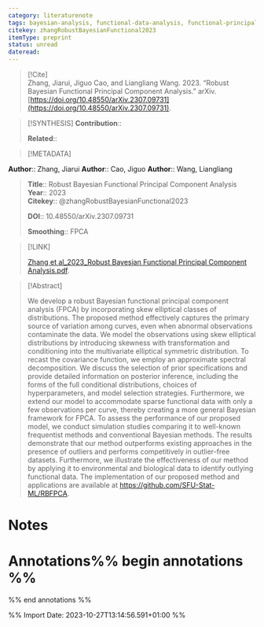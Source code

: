 ```yaml
---
category: literaturenote
tags: bayesian-analysis, functional-data-analysis, functional-principal-components, outliers-detection, sparse-functional-data
citekey: zhangRobustBayesianFunctional2023
itemType: preprint
status: unread  
dateread:  
---
```


> [!Cite]  
> Zhang, Jiarui, Jiguo Cao, and Liangliang Wang. 2023. “Robust Bayesian Functional Principal Component Analysis.” arXiv. [https://doi.org/10.48550/arXiv.2307.09731](https://doi.org/10.48550/arXiv.2307.09731).

> [!SYNTHESIS] 
>**Contribution**::
>
>**Related**:: 
>

> [!METADATA]  
>
**Author**:: Zhang, Jiarui
**Author**:: Cao, Jiguo
**Author**:: Wang, Liangliang<br>
> **Title**:: Robust Bayesian Functional Principal Component Analysis    
> **Year**:: 2023     
> **Citekey**:: @zhangRobustBayesianFunctional2023    
>    
>    
>     
>    
>    
>     
>    
>**DOI**:: 10.48550/arXiv.2307.09731    
>
>**Smoothing**:: FPCA

> [!LINK] 
>
> [Zhang et al_2023_Robust Bayesian Functional Principal Component Analysis.pdf](file:///Users/steven/Library/CloudStorage/GoogleDrive-steven.golovkine@ul.ie/My%20Drive/bibliography/arXiv/2023/Zhang%20et%20al_2023_Robust%20Bayesian%20Functional%20Principal%20Component%20Analysis.pdf).

>[!Abstract]
>
>We develop a robust Bayesian functional principal component analysis (FPCA) by incorporating skew elliptical classes of distributions. The proposed method effectively captures the primary source of variation among curves, even when abnormal observations contaminate the data. We model the observations using skew elliptical distributions by introducing skewness with transformation and conditioning into the multivariate elliptical symmetric distribution. To recast the covariance function, we employ an approximate spectral decomposition. We discuss the selection of prior specifications and provide detailed information on posterior inference, including the forms of the full conditional distributions, choices of hyperparameters, and model selection strategies. Furthermore, we extend our model to accommodate sparse functional data with only a few observations per curve, thereby creating a more general Bayesian framework for FPCA. To assess the performance of our proposed model, we conduct simulation studies comparing it to well-known frequentist methods and conventional Bayesian methods. The results demonstrate that our method outperforms existing approaches in the presence of outliers and performs competitively in outlier-free datasets. Furthermore, we illustrate the effectiveness of our method by applying it to environmental and biological data to identify outlying functional data. The implementation of our proposed method and applications are available at https://github.com/SFU-Stat-ML/RBFPCA.
>>


# Notes<br>
# Annotations%% begin annotations %%  
 
  
%% end annotations %%

%% Import Date: 2023-10-27T13:14:56.591+01:00 %%
